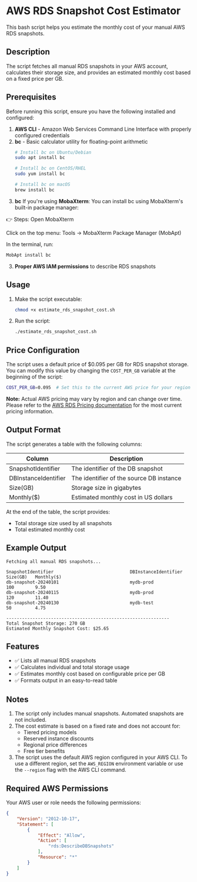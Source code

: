 # AWS RDS Snapshot Cost Estimator

This bash script helps you estimate the monthly cost of your manual AWS RDS snapshots.

## Description

The script fetches all manual RDS snapshots in your AWS account, calculates their storage size, and provides an estimated monthly cost based on a fixed price per GB.

## Prerequisites

Before running this script, ensure you have the following installed and configured:

1. **AWS CLI** - Amazon Web Services Command Line Interface with properly configured credentials
2. **bc** - Basic calculator utility for floating-point arithmetic
   ```bash
   # Install bc on Ubuntu/Debian
   sudo apt install bc
   
   # Install bc on CentOS/RHEL
   sudo yum install bc
   
   # Install bc on macOS
   brew install bc
   ```
3. **bc** If you're using **MobaXterm**:
You can install bc using MobaXterm's built-in package manager:

👉 Steps:
Open MobaXterm

Click on the top menu: Tools → MobaXterm Package Manager (MobApt)

In the terminal, run:
```bash
MobApt install bc
```
3. **Proper AWS IAM permissions** to describe RDS snapshots

## Usage

1. Make the script executable:
   ```bash
   chmod +x estimate_rds_snapshot_cost.sh
   ```

2. Run the script:
   ```bash
   ./estimate_rds_snapshot_cost.sh
   ```

## Price Configuration

The script uses a default price of $0.095 per GB for RDS snapshot storage. You can modify this value by changing the `COST_PER_GB` variable at the beginning of the script:

```bash
COST_PER_GB=0.095  # Set this to the current AWS price for your region
```

**Note:** Actual AWS pricing may vary by region and can change over time. Please refer to the [AWS RDS Pricing documentation](https://aws.amazon.com/rds/pricing/) for the most current pricing information.

## Output Format

The script generates a table with the following columns:

| Column | Description |
|--------|-------------|
| SnapshotIdentifier | The identifier of the DB snapshot |
| DBInstanceIdentifier | The identifier of the source DB instance |
| Size(GB) | Storage size in gigabytes |
| Monthly($) | Estimated monthly cost in US dollars |

At the end of the table, the script provides:
- Total storage size used by all snapshots
- Total estimated monthly cost

## Example Output

```
Fetching all manual RDS snapshots...

SnapshotIdentifier                             DBInstanceIdentifier           Size(GB)   Monthly($)
db-snapshot-20240101                           mydb-prod                      100        9.50      
db-snapshot-20240115                           mydb-prod                      120        11.40     
db-snapshot-20240130                           mydb-test                      50         4.75      

--------------------------------------------------------------
Total Snapshot Storage: 270 GB
Estimated Monthly Snapshot Cost: $25.65
```

## Features

- ✅ Lists all manual RDS snapshots
- ✅ Calculates individual and total storage usage
- ✅ Estimates monthly cost based on configurable price per GB
- ✅ Formats output in an easy-to-read table

## Notes

1. The script only includes manual snapshots. Automated snapshots are not included.
2. The cost estimate is based on a fixed rate and does not account for:
   - Tiered pricing models
   - Reserved instance discounts
   - Regional price differences
   - Free tier benefits
3. The script uses the default AWS region configured in your AWS CLI. To use a different region, set the `AWS_REGION` environment variable or use the `--region` flag with the AWS CLI command.

## Required AWS Permissions

Your AWS user or role needs the following permissions:

```json
{
    "Version": "2012-10-17",
    "Statement": [
        {
            "Effect": "Allow",
            "Action": [
                "rds:DescribeDBSnapshots"
            ],
            "Resource": "*"
        }
    ]
}
```
